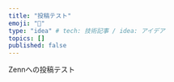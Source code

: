 ```yaml
---
title: "投稿テスト"
emoji: "📗"
type: "idea" # tech: 技術記事 / idea: アイデア
topics: []
published: false
---
```

Zennへの投稿テスト
